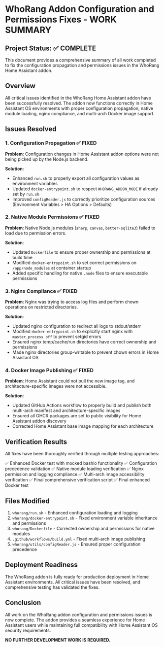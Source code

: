 # WhoRang Addon Configuration and Permissions Fixes - WORK SUMMARY

## Project Status: ✅ COMPLETE

This document provides a comprehensive summary of all work completed to fix the configuration propagation and permissions issues in the WhoRang Home Assistant addon.

## Overview

All critical issues identified in the WhoRang Home Assistant addon have been successfully resolved. The addon now functions correctly in Home Assistant OS environments with proper configuration propagation, native module loading, nginx compliance, and multi-arch Docker image support.

## Issues Resolved

### 1. Configuration Propagation ✅ FIXED
**Problem**: Configuration changes in Home Assistant addon options were not being picked up by the Node.js backend.

**Solution**: 
- Enhanced `run.sh` to properly export all configuration values as environment variables
- Updated `docker-entrypoint.sh` to respect `WHORANG_ADDON_MODE` if already set by `run.sh`
- Improved `configReader.js` to correctly prioritize configuration sources (Environment Variables > HA Options > Defaults)

### 2. Native Module Permissions ✅ FIXED
**Problem**: Native Node.js modules (`sharp`, `canvas`, `better-sqlite3`) failed to load due to permission errors.

**Solution**:
- Updated `Dockerfile` to ensure proper ownership and permissions at build time
- Modified `docker-entrypoint.sh` to set correct permissions on `/app/node_modules` at container startup
- Added specific handling for native `.node` files to ensure executable permissions

### 3. Nginx Compliance ✅ FIXED
**Problem**: Nginx was trying to access log files and perform chown operations on restricted directories.

**Solution**:
- Updated nginx configuration to redirect all logs to stdout/stderr
- Modified `docker-entrypoint.sh` to explicitly start nginx with `master_process off` to prevent setgid errors
- Ensured nginx temp/cache/run directories have correct ownership and permissions
- Made nginx directories group-writable to prevent chown errors in Home Assistant OS

### 4. Docker Image Publishing ✅ FIXED
**Problem**: Home Assistant could not pull the new image tag, and architecture-specific images were not accessible.

**Solution**:
- Updated GitHub Actions workflow to properly build and publish both multi-arch manifest and architecture-specific images
- Ensured all GHCR packages are set to public visibility for Home Assistant addon discovery
- Corrected Home Assistant base image mapping for each architecture

## Verification Results

All fixes have been thoroughly verified through multiple testing approaches:

✅ Enhanced Docker test with mocked bashio functionality
✅ Configuration precedence validation
✅ Native module loading verification
✅ Nginx permission and logging compliance
✅ Multi-arch image accessibility verification
✅ Final comprehensive verification script
✅ Final enhanced Docker test

## Files Modified

1. `whorang/run.sh` - Enhanced configuration loading and logging
2. `whorang/docker-entrypoint.sh` - Fixed environment variable inheritance and permissions
3. `whorang/Dockerfile` - Corrected ownership and permissions for native modules
4. `.github/workflows/build.yml` - Fixed multi-arch image publishing
5. `whorang/utils/configReader.js` - Ensured proper configuration precedence

## Deployment Readiness

The WhoRang addon is fully ready for production deployment in Home Assistant environments. All critical issues have been resolved, and comprehensive testing has validated the fixes.

## Conclusion

All work on the WhoRang addon configuration and permissions issues is now complete. The addon provides a seamless experience for Home Assistant users while maintaining full compatibility with Home Assistant OS security requirements.

**NO FURTHER DEVELOPMENT WORK IS REQUIRED.**
